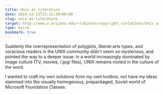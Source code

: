 ```yaml
---
title: Unix as literature
date: 2019-12-12T21:12:28+00:00
slug: unix-as-literature
target: http://www.u.arizona.edu/~rubinson/copyright_violations/Unix_as_Literature
type: micro
bookmark: true
---
```

Suddenly the overrepresentation of polyglots, liberal-arts types, and voracious readers in the UNIX community didn't seem so mysterious, and pointed the way to a deeper issue: in a world increasingly dominated by image culture (TV, movies, /.jpg/ files), UNIX remains rooted in the culture of the word.

I wanted to craft my own solutions from my own toolbox, not have my ideas slammed into the
visually homogenous, prepackaged, Soviet world of Microsoft Foundation Classes.
